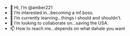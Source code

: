 - 👋 Hi, I’m @amber221
- 👀 I’m interested in...becoming a mf boss.
- 🌱 I’m currently learning...things i should and shouldn't.
- 💞️ I’m looking to collaborate on...saving the USA.
- 📫 How to reach me...depends on what dahale you want

<!---
amber221/amber221 is a ✨ special ✨ repository because its `README.md` (this file) appears on your GitHub profile.
You can click the Preview link to take a look at your changes.
--->
